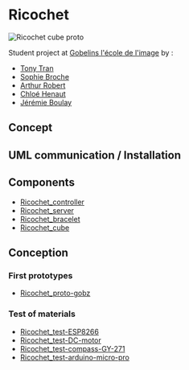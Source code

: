 # Ricochet

<img alt="Ricochet cube proto" src="https://github.com/ricochetGobz/ricochet/blob/master/ASSETS/photos/ricochet_cube_proto.jpg.jpg?raw=true">

Student project at [Gobelins l'école de l'image]() by :

- [Tony Tran](http://arkestar.tumblr.com)
- [Sophie Broche](https://twitter.com/SophieBroche)
- [Arthur Robert](https://twitter.com/Arth_Rob)
- [Chloé Henaut](http://notpretty.fr/)
- [Jérémie Boulay](jeremieboulay.fr)


## Concept

## UML communication / Installation

## Components

- [Ricochet_controller](https://github.com/ricochetGobz/ricochet_controller)
- [Ricochet_server](https://github.com/ricochetGobz/ricochet_server)
- [Ricochet_bracelet](https://github.com/ricochetGobz/ricochet_bracelet)
- [Ricochet_cube](https://github.com/ricochetGobz/ricochet_cube)

## Conception

### First prototypes

- [Ricochet_proto-gobz](https://github.com/ricochetGobz/ricochet_proto_gobz)

### Test of materials

- [Ricochet_test-ESP8266](https://github.com/ricochetGobz/ricochet_test_wifi)
- [Ricochet_test-DC-motor](https://github.com/ricochetGobz/ricochet_test_DC-motor)
- [Ricochet_test-compass-GY-271](https://github.com/ricochetGobz/ricochet_test_compass_GY-271)
- [Ricochet_test-arduino-micro-pro](https://github.com/ricochetGobz/ricochet_test_arduino-micro-pro)
